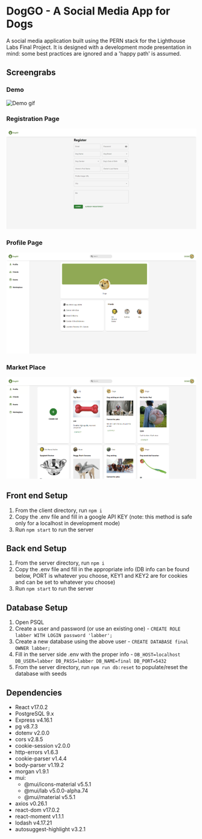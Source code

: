 # DogGO - A Social Media App for Dogs

A social media application built using the PERN stack for the Lighthouse Labs Final Project. It is designed with a development mode presentation in mind: some best practices are ignored and a 'happy path' is assumed.

## Screengrabs

### Demo

![Demo gif](https://github.com/pax-n/Dog-Social-App/blob/master/client/public/images/finaldemo.gif)

### Registration Page

!["registration"](https://github.com/pax-n/Dog-Social-App/blob/master/client/public/images/RegistrationPage.png)

### Profile Page

!["profile"](https://github.com/pax-n/Dog-Social-App/blob/master/client/public/images/ProfilePage.png)

### Market Place

!["market"](https://github.com/pax-n/Dog-Social-App/blob/master/client/public/images/MarketPlace.png)

## Front end Setup

1. From the client directory, run `npm i`
2. Copy the .env file and fill in a google API KEY (note: this method is safe only for a localhost in development mode)
3. Run `npm start` to run the server

## Back end Setup

1. From the server directory, run `npm i`
2. Copy the .env file and fill in the appropriate info (DB info can be found below, PORT is whatever you choose, KEY1 and KEY2 are for cookies and can be set to whatever you choose)
3. Run `npm start` to run the server

## Database Setup

1. Open PSQL
2. Create a user and password (or use an existing one) - `CREATE ROLE labber WITH LOGIN password 'labber';`
3. Create a new database using the above user - `CREATE DATABASE final OWNER labber;`
4. Fill in the server side .env with the proper info -
   `DB_HOST=localhost DB_USER=labber DB_PASS=labber DB_NAME=final DB_PORT=5432`
5. From the server directory, run `npm run db:reset` to populate/reset the database with seeds

## Dependencies

- React v17.0.2
- PostgreSQL 9.x
- Express v4.16.1
- pg v8.7.3
- dotenv v2.0.0
- cors v2.8.5
- cookie-session v2.0.0
- http-errors v1.6.3
- cookie-parser v1.4.4
- body-parser v1.19.2
- morgan v1.9.1
- mui:
  - @mui/icons-material v5.5.1
  - @mui/lab v5.0.0-alpha.74
  - @mui/material v5.5.1
- axios v0.26.1
- react-dom v17.0.2
- react-moment v1.1.1
- lodash v4.17.21
- autosuggest-highlight v3.2.1
